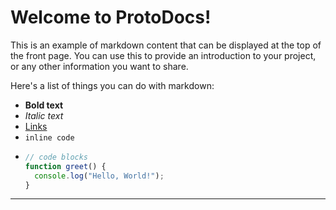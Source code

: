 # Welcome to ProtoDocs!

This is an example of markdown content that can be displayed at the top of the front page.
You can use this to provide an introduction to your project, or any other information you want to share.

Here's a list of things you can do with markdown:
- **Bold text**
- *Italic text*
- [Links](https://www.markdownguide.org/)
- `inline code`
- ```typescript
  // code blocks
  function greet() {
    console.log("Hello, World!");
  }
  ```
---
